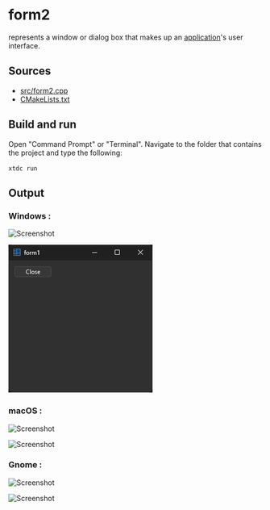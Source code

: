 # form2

represents a window or dialog box that makes up an [application](https://gammasoft71.github.io/xtd/reference_guides/latest/classxtd_1_1forms_1_1application.html)'s user interface.

## Sources

* [src/form2.cpp](src/form2.cpp)
* [CMakeLists.txt](CMakeLists.txt)

## Build and run

Open "Command Prompt" or "Terminal". Navigate to the folder that contains the project and type the following:

```shell
xtdc run
```

## Output

### Windows :

![Screenshot](../../../../docs/pictures/examples/form2_w.png)

![Screenshot](../../../../docs/pictures/examples/form2_wd.png)

### macOS :

![Screenshot](../../../../docs/pictures/examples/form2_m.png)

![Screenshot](../../../../docs/pictures/examples/form2_md.png)

### Gnome :

![Screenshot](../../../../docs/pictures/examples/form2_g.png)

![Screenshot](../../../../docs/pictures/examples/form2_gd.png)
